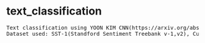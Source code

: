 # text_classification
<pre>
Text classification using YOON KIM CNN(https://arxiv.org/abs/1408.5882), Shallow Neural Network using GLOVE word embedding.
Dataset used: SST-1(Standford Sentiment Treebank v-1,v2), Custmer Review Dataset.
 </pre>
